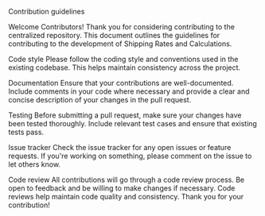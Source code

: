 Contribution guidelines

Welcome Contributors!
Thank you for considering contributing to the centralized repository. This document outlines the guidelines for contributing to the development of Shipping Rates and Calculations.
  
Code style
Please follow the coding style and conventions used in the existing codebase. This helps maintain consistency across the project.

Documentation
Ensure that your contributions are well-documented. Include comments in your code where necessary and provide a clear and concise description of your changes in the pull request.
  
Testing
Before submitting a pull request, make sure your changes have been tested thoroughly. Include relevant test cases and ensure that existing tests pass.
  
Issue tracker
Check the issue tracker for any open issues or feature requests. If you're working on something, please comment on the issue to let others know.
  
Code review
All contributions will go through a code review process. Be open to feedback and be willing to make changes if necessary. Code reviews help maintain code quality and consistency.
Thank you for your contribution!
